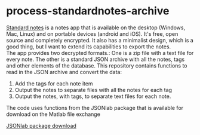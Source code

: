 # process-standardnotes-archive

[Standard notes](https://standardnotes.org/ "Standard Notes") is a notes app that is available on the desktop (Windows, Mac, Linux) and on portable devices (android and iOS).  It's free, open source and completely encrypted.  It also has a minimalist design, which is a good thing, but I want to extend its capabilities to export the notes.  
The app provides two decrypted formats.: One is a zip file with a text file for every note.  The other is a standard JSON archive with all the notes, tags and other elements of the database.
This repository contains functions to read in the JSON archive and convert the data:
1. Add the tags for each note item
2. Output the notes to separate files  with all the notes for each tag 
3. Output the notes, with tags, to separate text files for each note.

The code uses functions from the JSONlab package that is available for download on the Matlab file exchange

[JSONlab package download](https://www.mathworks.com/matlabcentral/fileexchange/33381-jsonlab-a-toolbox-to-encode-decode-json-files "JSONlab download")
